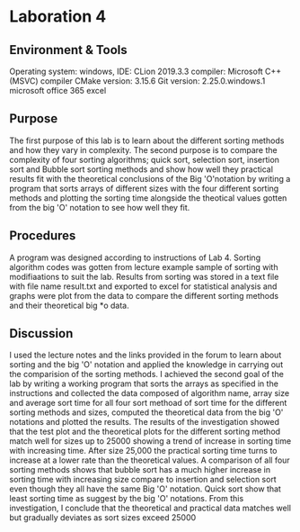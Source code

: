 # Laboration 4

## Environment & Tools
Operating system: windows,
IDE: CLion 2019.3.3
compiler: Microsoft C++ (MSVC) compiler
CMake version: 3.15.6
Git version: 2.25.0.windows.1
microsoft office 365 excel

## Purpose
The first purpose of this lab is to learn about the different sorting methods and how they vary in complexity. The second purpose is to compare the complexity of four sorting algorithms; quick sort, selection sort, insertion sort and Bubble sort sorting methods
 and show how well they practical results fit with the theoretical conclusions of the Big 'O'notation by writing a program that sorts arrays of different sizes with the four different sorting methods and plotting the sorting time alongside the theotical values gotten from the big 'O' notation to see how well they fit.

## Procedures
A program was designed according to instructions of Lab 4. Sorting algorithm codes was gotten from lecture example sample of 
sorting with modifiaations to suit the lab. Results from sorting was stored in a text file with file name result.txt and exported to excel for 
statistical analysis and graphs were plot from the data to compare the different sorting methods and their theoretical big *o
 data.
 
 ## Discussion
 I used the lecture notes and the links provided in the forum to learn about sorting and the big 'O' notation and applied the knowledge in carrying out the comparision of the sorting methods.
 I achieved the second goal of the lab by writing a working program that sorts the arrays as specified in the instructions and collected the data composed of algorithm name, array size and average sort time for all four sort methoad 
 of sort time for the different sorting methods and sizes, computed the theoretical data from the big 'O' notations and plotted the results.
 The results of the investigation showed that the test plot and the theoretical plots for the different sorting method match well for sizes up to 25000 showing a trend of increase in sorting time with increasing time. After size 25,000 the practical sorting time turns to increase at a lower rate than the theoretical values.
 A comparison of all four sorting methods shows that bubble sort has a much higher increase in sorting time with increasing size compare to insertion and selection sort even though they all have the same Big 'O' notation.
 Quick sort show that least sorting time as suggest by the big  'O' notations.
 From this investigation, I conclude that the theoretical and practical data matches well but gradually deviates as sort sizes exceed 25000